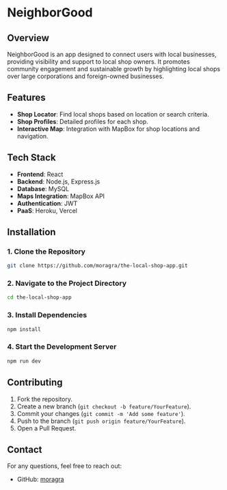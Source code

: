 # NeighborGood

## Overview

NeighborGood is an app designed to connect users with local businesses, providing visibility and support to local shop owners. It promotes community engagement and sustainable growth by highlighting local shops over large corporations and foreign-owned businesses.

## Features

- **Shop Locator**: Find local shops based on location or search criteria.
- **Shop Profiles**: Detailed profiles for each shop.
- **Interactive Map**: Integration with MapBox for shop locations and navigation.

## Tech Stack

- **Frontend**: React
- **Backend**: Node.js, Express.js
- **Database**: MySQL
- **Maps Integration**: MapBox API
- **Authentication**: JWT
- **PaaS**: Heroku, Vercel

## Installation

### 1. Clone the Repository

```bash
git clone https://github.com/moragra/the-local-shop-app.git
```

### 2. Navigate to the Project Directory

```bash
cd the-local-shop-app
```

### 3. Install Dependencies

```bash
npm install
```

### 4. Start the Development Server

```bash
npm run dev
```

## Contributing

1. Fork the repository.
2. Create a new branch (`git checkout -b feature/YourFeature`).
3. Commit your changes (`git commit -m 'Add some feature'`).
4. Push to the branch (`git push origin feature/YourFeature`).
5. Open a Pull Request.

## Contact

For any questions, feel free to reach out:

- GitHub: [moragra](https://github.com/moragra)
